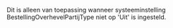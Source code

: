 Dit is alleen van toepassing wanneer systeeminstelling BestellingOverhevelPartijType niet op 'Uit' is ingesteld.